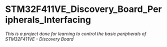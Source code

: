# STM32F411VE_Discovery_Board_Peripherals_Interfacing


*This is a project done for learning to control the basic peripherals of STM32F411VE - Discovery Board*
